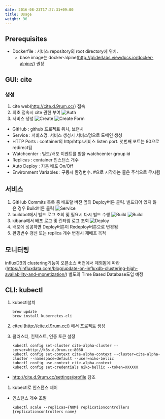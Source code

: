 ```yaml
---
date: 2016-08-23T17:27:31+09:00
title: Usage
weight: 30
---
```


## Prerequisites

* Dockerfile : 서비스 repository의 root directory에 위치.
  * base image는 docker-alpine(http://gliderlabs.viewdocs.io/docker-alpine/) 권장



## GUI: cite

### 생성
1. cite web(http://cite.d.9rum.cc/) 접속
1. 최초 접속시 cite 권한 부여
![Auth](/images/usage/cite_auth.png)
1. 서비스 생성
![Create](/images/usage/cite_create.png)
![Create Form](/images/usage/cite_create_form.png)
  * GitHub : github 프로젝트 위치, 브랜치
  * Service : 서비스명. 서비스 생성시 서비스명으로 도메인 생성
  * HTTP Ports : container의 http/https서비스 listen port. 첫번째 포트는 80으로 redirect됨
  * Watchcenter : 빌드/배포 이벤트를 받을 watchcenter group id
  * Replicas : container 인스턴스 개수
  * Auto Deploy : 자동 배포 On/Off
  * Environment Variables : 구동시 환경변수. #으로 시작하는 줄은 주석으로 무시됨



## 서비스
1. GitHub Commits 목록 중 배포할 버전 옆의 Deploy버튼 클릭. 빌드되어 있지 않은 경우 Build버튼 클릭
![Service](/images/usage/cite_service.png)
1. buildbot에서 빌드 로그 조회 및 필요시 다시 빌드 수행
![Build](/images/usage/cite_build_1.png)
![Build](/images/usage/cite_build_2.png)
1. kibana에서 배포 로그 및 런타임 로그 조회
![Deploy](/images/usage/cite_deploy.png)
1. 배포에 성공하면 Deploy버튼이 Redeploy버튼으로 변경됨
  1. 환경변수 갱신 또는 replica 개수 변경시 재배포 목적




## 모니터링
influxDB의 clustering기능이 오픈소스 버전에서 제외됨에 따라(https://influxdata.com/blog/update-on-influxdb-clustering-high-availability-and-monetization/) 별도의 Time Based Database도입 예정

<!--
![Monitor](/images/usage/cite_log_metric.png)
* 로그 : ElasticSearch기반. 24시간 유지
![Log](/images/usage/cite_log.png)
* 상태 : InfluxDB기반.
![Metric](/images/usage/cite_metric.png)
-->



## CLI: kubectl

1. kubectl설치
    
    ```
    brew update
    brew install kubernetes-cli
    ```

1. citeui(http://cite.d.9rum.cc/) 에서 프로젝트 생성
1. 클러스터, 컨텍스트, 인증 토큰 설정

    ```
    kubectl config set-cluster cite-alpha-cluster --server=http://k8s.d.9rum.cc:8080
    kubectl config set-context cite-alpha-context --cluster=cite-alpha-cluster --namespace=default --user=niko-bellic
    kubectl config use-context cite-alpha-context
    kubectl config set-credentials niko-bellic --token=XXXXXX
    ```
    
  * http://cite.d.9rum.cc/settings/profile 참조
1. kubectl로 인스턴스 제어
  * 인스턴스 개수 조절

    ```  
    kubectl scale --replicas={NUM} replicationcontrollers {replicationcontrollers name}
    ```    
